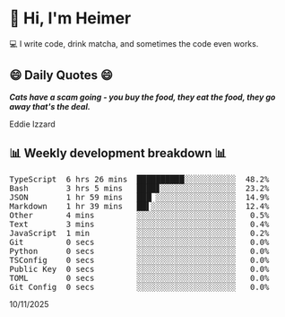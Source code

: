 # 👋 Hi, I'm Heimer

💻 I write code, drink matcha, and sometimes the code even works.

## 😄 Daily Quotes 😄

_**Cats have a scam going - you buy the food, they eat the food, they go away that's the deal.**_

Eddie Izzard



## 📊 Weekly development breakdown 📊

<pre>TypeScript  6 hrs 26 mins  ██████████░░░░░░░░░░░  48.2%
Bash        3 hrs 5 mins   ████▊░░░░░░░░░░░░░░░░  23.2%
JSON        1 hr 59 mins   ███▏░░░░░░░░░░░░░░░░░  14.9%
Markdown    1 hr 39 mins   ██▌░░░░░░░░░░░░░░░░░░  12.4%
Other       4 mins         ░░░░░░░░░░░░░░░░░░░░░   0.5%
Text        3 mins         ░░░░░░░░░░░░░░░░░░░░░   0.4%
JavaScript  1 min          ░░░░░░░░░░░░░░░░░░░░░   0.2%
Git         0 secs         ░░░░░░░░░░░░░░░░░░░░░   0.0%
Python      0 secs         ░░░░░░░░░░░░░░░░░░░░░   0.0%
TSConfig    0 secs         ░░░░░░░░░░░░░░░░░░░░░   0.0%
Public Key  0 secs         ░░░░░░░░░░░░░░░░░░░░░   0.0%
TOML        0 secs         ░░░░░░░░░░░░░░░░░░░░░   0.0%
Git Config  0 secs         ░░░░░░░░░░░░░░░░░░░░░   0.0%</pre>

10/11/2025